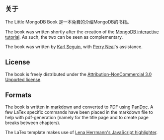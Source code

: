 ## 关于 ##
The Little MongoDB Book 是一本免费的介绍MongoDB的书籍。

The book was written shortly after the creation of the [MongoDB interactive tutorial](http://mongly.com). As such, the two can be seen as complementary.

The book was written by [Karl Seguin](http://openmymind.net), with [Perry Neal](http://twitter.com/perryneal)'s assistance.

## License ##
The book is freely distributed under the  [Attribution-NonCommercial 3.0 Unported license](<http://creativecommons.org/licenses/by-nc/3.0/legalcode>).

## Formats ##
The book is written in [markdown](http://daringfireball.net/projects/markdown/) and converted to PDF using [PanDoc](http://johnmacfarlane.net/pandoc/). A few LaTex specific commands have been placed in the markdown file to help with pdf-generation (namely for the title page and to create page breaks between chapters).

The LaTex template makes use of [Lena Herrmann's JavaScript highlighter](http://lenaherrmann.net/2010/05/20/javascript-syntax-highlighting-in-the-latex-listings-package).
